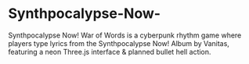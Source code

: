 # Synthpocalypse-Now-
Synthpocalypse Now! War of Words is a cyberpunk rhythm game where players type lyrics from the Synthpocalypse Now! Album by Vanitas, featuring a neon Three.js interface &amp; planned bullet hell action.
